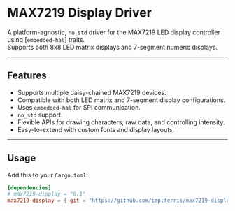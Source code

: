 # MAX7219 Display Driver

A platform-agnostic, `no_std` driver for the MAX7219 LED display controller using [`embedded-hal`] traits.  
Supports both 8x8 LED matrix displays and 7-segment numeric displays.

---

## Features

- Supports multiple daisy-chained MAX7219 devices.
- Compatible with both LED matrix and 7-segment display configurations.
- Uses `embedded-hal` for SPI communication.
- `no_std` support.
- Flexible APIs for drawing characters, raw data, and controlling intensity.
- Easy-to-extend with custom fonts and display layouts.

---

## Usage

Add this to your `Cargo.toml`:

```toml
[dependencies]
# max7219-display = "0.1"
max7219-display = { git = "https://github.com/implferris/max7219-display" }
```

<!-- 
## Example (LED Matrix)

```rust
use max7219_display::{LedMatrix, fonts::get_char_bitmap};
use embedded_hal::spi::SpiDevice;

let matrix = LedMatrix::from_spi(spi, 1).unwrap();
matrix.draw_char(0, 'A').unwrap();
``` -->
